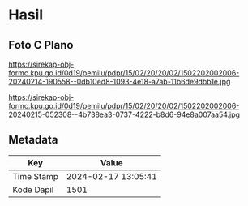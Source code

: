 # Hasil

## Foto C Plano

https://sirekap-obj-formc.kpu.go.id/0d19/pemilu/pdpr/15/02/20/20/02/1502202002006-20240214-190558--0db10ed8-1093-4e18-a7ab-11b6de9dbb1e.jpg

https://sirekap-obj-formc.kpu.go.id/0d19/pemilu/pdpr/15/02/20/20/02/1502202002006-20240215-052308--4b738ea3-0737-4222-b8d6-94e8a007aa54.jpg


## Metadata

| Key        | Value               |
| ---------- | ------------------- |
| Time Stamp | 2024-02-17 13:05:41 |
| Kode Dapil | 1501                |



